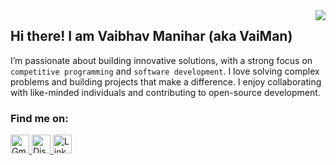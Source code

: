 <img align="right" src="https://komarev.com/ghpvc/?username=vai-man" />

<h2>Hi there! I am Vaibhav Manihar (aka VaiMan)</h2>

I’m passionate about building innovative solutions, with a strong focus on `competitive programming` and `software development`. I love solving complex problems and building projects that make a difference. I enjoy collaborating with like-minded individuals and contributing to open-source development.

<h3 align="left">Find me on:</h3>

<p align="left">
  <a href="mailto:vaibhav[dot]manihar@gmail.com" target="_blank">
    <img src="https://simpleicons.org/icons/gmail.svg" alt="Gmail" height="30" width="30" />
  </a>
  <a href="http://discordapp.com/users/1010416185675874385" target="_blank">
    <img src="https://simpleicons.org/icons/discord.svg" alt="Discord" height="30" width="30" />
  </a>
  <a href="https://www.linkedin.com/in/vaiman/" target="_blank">
    <img src="https://simpleicons.org/icons/linkedin.svg" alt="LinkedIn" height="30" width="30" />
  </a>
</p>
<!---
Vai-Man/Vai-Man is a ✨ special ✨ repository because its `README.md` (this file) appears on your GitHub profile.
You can click the Preview link to take a look at your changes.
--->
